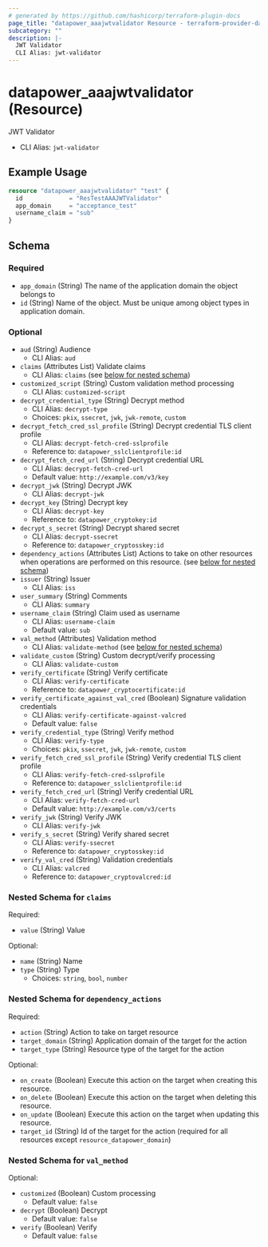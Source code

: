 ```yaml
---
# generated by https://github.com/hashicorp/terraform-plugin-docs
page_title: "datapower_aaajwtvalidator Resource - terraform-provider-datapower"
subcategory: ""
description: |-
  JWT Validator
  CLI Alias: jwt-validator
---
```


# datapower_aaajwtvalidator (Resource)

JWT Validator
  - CLI Alias: `jwt-validator`

## Example Usage

```terraform
resource "datapower_aaajwtvalidator" "test" {
  id             = "ResTestAAAJWTValidator"
  app_domain     = "acceptance_test"
  username_claim = "sub"
}
```

<!-- schema generated by tfplugindocs -->
## Schema

### Required

- `app_domain` (String) The name of the application domain the object belongs to
- `id` (String) Name of the object. Must be unique among object types in application domain.

### Optional

- `aud` (String) Audience
  - CLI Alias: `aud`
- `claims` (Attributes List) Validate claims
  - CLI Alias: `claims` (see [below for nested schema](#nestedatt--claims))
- `customized_script` (String) Custom validation method processing
  - CLI Alias: `customized-script`
- `decrypt_credential_type` (String) Decrypt method
  - CLI Alias: `decrypt-type`
  - Choices: `pkix`, `ssecret`, `jwk`, `jwk-remote`, `custom`
- `decrypt_fetch_cred_ssl_profile` (String) Decrypt credential TLS client profile
  - CLI Alias: `decrypt-fetch-cred-sslprofile`
  - Reference to: `datapower_sslclientprofile:id`
- `decrypt_fetch_cred_url` (String) Decrypt credential URL
  - CLI Alias: `decrypt-fetch-cred-url`
  - Default value: `http://example.com/v3/key`
- `decrypt_jwk` (String) Decrypt JWK
  - CLI Alias: `decrypt-jwk`
- `decrypt_key` (String) Decrypt key
  - CLI Alias: `decrypt-key`
  - Reference to: `datapower_cryptokey:id`
- `decrypt_s_secret` (String) Decrypt shared secret
  - CLI Alias: `decrypt-ssecret`
  - Reference to: `datapower_cryptosskey:id`
- `dependency_actions` (Attributes List) Actions to take on other resources when operations are performed on this resource. (see [below for nested schema](#nestedatt--dependency_actions))
- `issuer` (String) Issuer
  - CLI Alias: `iss`
- `user_summary` (String) Comments
  - CLI Alias: `summary`
- `username_claim` (String) Claim used as username
  - CLI Alias: `username-claim`
  - Default value: `sub`
- `val_method` (Attributes) Validation method
  - CLI Alias: `validate-method` (see [below for nested schema](#nestedatt--val_method))
- `validate_custom` (String) Custom decrypt/verify processing
  - CLI Alias: `validate-custom`
- `verify_certificate` (String) Verify certificate
  - CLI Alias: `verify-certificate`
  - Reference to: `datapower_cryptocertificate:id`
- `verify_certificate_against_val_cred` (Boolean) Signature validation credentials
  - CLI Alias: `verify-certificate-against-valcred`
  - Default value: `false`
- `verify_credential_type` (String) Verify method
  - CLI Alias: `verify-type`
  - Choices: `pkix`, `ssecret`, `jwk`, `jwk-remote`, `custom`
- `verify_fetch_cred_ssl_profile` (String) Verify credential TLS client profile
  - CLI Alias: `verify-fetch-cred-sslprofile`
  - Reference to: `datapower_sslclientprofile:id`
- `verify_fetch_cred_url` (String) Verify credential URL
  - CLI Alias: `verify-fetch-cred-url`
  - Default value: `http://example.com/v3/certs`
- `verify_jwk` (String) Verify JWK
  - CLI Alias: `verify-jwk`
- `verify_s_secret` (String) Verify shared secret
  - CLI Alias: `verify-ssecret`
  - Reference to: `datapower_cryptosskey:id`
- `verify_val_cred` (String) Validation credentials
  - CLI Alias: `valcred`
  - Reference to: `datapower_cryptovalcred:id`

<a id="nestedatt--claims"></a>
### Nested Schema for `claims`

Required:

- `value` (String) Value

Optional:

- `name` (String) Name
- `type` (String) Type
  - Choices: `string`, `bool`, `number`


<a id="nestedatt--dependency_actions"></a>
### Nested Schema for `dependency_actions`

Required:

- `action` (String) Action to take on target resource
- `target_domain` (String) Application domain of the target for the action
- `target_type` (String) Resource type of the target for the action

Optional:

- `on_create` (Boolean) Execute this action on the target when creating this resource.
- `on_delete` (Boolean) Execute this action on the target when deleting this resource.
- `on_update` (Boolean) Execute this action on the target when updating this resource.
- `target_id` (String) Id of the target for the action (required for all resources except `resource_datapower_domain`)


<a id="nestedatt--val_method"></a>
### Nested Schema for `val_method`

Optional:

- `customized` (Boolean) Custom processing
  - Default value: `false`
- `decrypt` (Boolean) Decrypt
  - Default value: `false`
- `verify` (Boolean) Verify
  - Default value: `false`

